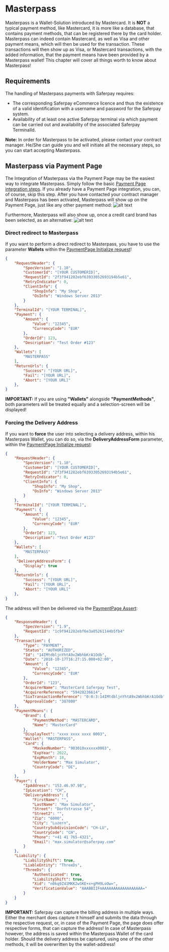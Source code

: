 # Masterpass

Masterpass is a Wallet-Solution introduced by Mastercard.
It is **NOT** a typical payment method, like Mastercard, it is more like a database, that contains payment methods, that can be registered there by the card holder.
Masterpass can indeed contain Mastercard, as well as Visa and other payment means, which will then be used for the transaction. These transactions will then show up as Visa, or Mastercard transactions, with the added information, that the payment means have been provided by a Masterpass wallet!
This chapter will cover all things worth to know about Masterpass!

## <a name="mp-req"></a> Requirements

The handling of Masterpass payments with Saferpay requires:

* The corresponding Saferpay eCommerce licence and thus the existence of a valid identification with a username and password for the Saferpay system.
* Availability of at least one active Saferpay terminal via which payment can be carried out and availability of the associated Saferpay TerminalId.

<div class="info">
  <p><strong>Note:</strong> In order for Masterpass to be activated, please contact your contract manager. He/She can guide you and will initiate all the necessary steps, so you can start accepting Masterpass.</p>
</div>

## <a name="mp-pp"></a> Masterpass via Payment Page

The Integration of Masterpass via the Payment Page may be the easiest way to integrate Masterpass.
Simply follow the basic [Payment Page integration steps](Integration_PP.html). If you already have a Payment Page integration, you can, of course, skip this step. After you have contacted your contract manager and Masterpass has been activated, Masterpass will show up on the Payment Page, just like any other payment method:
![alt text](https://raw.githubusercontent.com/saferpay/sndbx/master/images/MasterpassPPage.PNG "Masterpass Payment Page")

Furthermore, Masterpass will also show up, once a credit card brand has been selected, as an alternative:
![alt text](https://raw.githubusercontent.com/saferpay/sndbx/master/images/MasterpassPPageCEF.PNG "Masterpass Payment Page Card Entry Form")

### Direct redirect to Masterpass

If you want to perform a direct redirect to Masterpass, you have to use the parameter **Wallets** within the [PaymentPage Initialize request](https://saferpay.github.io/jsonapi/#Payment_v1_PaymentPage_Initialize)!

```json 
{
    "RequestHeader": {
        "SpecVersion": "1.10",
        "CustomerId": "[YOUR CUSTOMERID]",
        "RequestId": "2f3f941282ebf63933052693194b5e61",
        "RetryIndicator": 0,
        "ClientInfo": {
            "ShopInfo": "My Shop",
            "OsInfo": "Windows Server 2013"
        }
    },
    "TerminalId": "[YOUR TERMINAL]",
    "Payment": {
        "Amount": {
            "Value": "12345",
            "CurrencyCode": "EUR"
        },
        "OrderId": 123,
        "Description": "Test Order #123"
    },
    "Wallets": [
        "MASTERPASS"
    ],
    "ReturnUrls": {
        "Success": "[YOUR URL]",
        "Fail": "[YOUR URL]",
        "Abort": "[YOUR URL]"
    },
}

```

<div class="info">
  <p><strong>IMPORTANT:</strong> If you are using <strong>"Wallets"</strong> alongside <strong>"PaymentMethods"</strong>, both parameters will be treated equally and a selection-screen will be displayed!</p>
</div>



### Forcing the Delivery Address

If you want to **force** the user into selecting a delivery address, within his Masterpass Wallet, you can do so, via the **DeliveryAddressForm** parameter, within the [PaymentPage Initialize request](https://saferpay.github.io/jsonapi/#Payment_v1_PaymentPage_Initialize):

```json 
{
    "RequestHeader": {
        "SpecVersion": "1.10",
        "CustomerId": "[YOUR CUSTOMERID]",
        "RequestId": "2f3f941282ebf63933052693194b5e61",
        "RetryIndicator": 0,
        "ClientInfo": {
            "ShopInfo": "My Shop",
            "OsInfo": "Windows Server 2013"
        }
    },
    "TerminalId": "[YOUR TERMINAL]",
    "Payment": {
        "Amount": {
            "Value": "12345",
            "CurrencyCode": "EUR"
        },
        "OrderId": 123,
        "Description": "Test Order #123"
    },
    "Wallets": [
        "MASTERPASS"
    ],
     "DeliveryAddressForm": {
        "Display": true
    },
    "ReturnUrls": {
        "Success": "[YOUR URL]",
        "Fail": "[YOUR URL]",
        "Abort": "[YOUR URL]"
    },
}

```

The address will then be delivered via the [PaymentPage Assert](https://saferpay.github.io/jsonapi/#Payment_v1_PaymentPage_Assert):

```json 
{
    "ResponseHeader": {
        "SpecVersion": "1.9",
        "RequestId": "1c9f941282ebf6e3a05261144b5fb4"
    },
    "Transaction": {
        "Type": "PAYMENT",
        "Status": "AUTHORIZED",
        "Id": "14IMtdbljnYhtA9x2WbhbKrA1Odb",
        "Date": "2018-10-17T16:27:15.000+02:00",
        "Amount": {
            "Value": "12345",
            "CurrencyCode": "EUR"
        },
        "OrderId": "123",
        "AcquirerName": "MasterCard Saferpay Test",
        "AcquirerReference": "59428236614",
        "SixTransactionReference": "0:0:3:14IMtdbljnYhtA9x2WbhbKrA1Odb",
        "ApprovalCode": "387800"
    },
    "PaymentMeans": {
        "Brand": {
            "PaymentMethod": "MASTERCARD",
            "Name": "MasterCard"
        },
        "DisplayText": "xxxx xxxx xxxx 0003",
        "Wallet": "MASTERPASS",
        "Card": {
            "MaskedNumber": "903010xxxxxx0003",
            "ExpYear": 2022,
            "ExpMonth": 10,
            "HolderName": "Max Simulator",
            "CountryCode": "DE",
        }
    },
    "Payer": {
        "IpAddress": "153.46.97.98",
        "IpLocation": "CH",
        "DeliveryAddress": {
            "FirstName": "",
            "LastName": "Max Simulator",
            "Street": "Dorfstrasse 54",
            "Street2": "",
            "Zip": "6000",
            "City": "Luzern",
            "CountrySubdivisionCode": "CH-LU",
            "CountryCode": "CH",
            "Phone": "+41 41 765-4321",
            "Email": "max.simulator@saferpay.com"
        }
    },
    "Liability": {
        "LiabilityShift": true,
        "LiableEntity": "ThreeDs",
        "ThreeDs": {
            "Authenticated": true,
            "LiabilityShift": true,
            "Xid": "n0kq9Z41MKK2wSKE+x+gPH9LoOw=",
            "VerificationValue": "AAABBIIFmAAAAAAAAAAAAAAAAAA="
        }
    }
}


```

<div class="warning">
  <p><strong>IMPORTANT:</strong> Saferpay can capture the billing address in multiple ways. Either the merchant does capture it himself and submits the data through the respective request, or, in case of the Payment Page, the page does offer respective forms, that can capture the address! In case of Masterpass however, the address is saved within the Masterpass Wallet of the card holder. Should the delivery address be captured, using one of the other methods, it will be overwritten by the wallet-address!</p>
</div>



